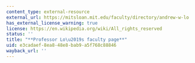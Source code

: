 ```yaml
---
content_type: external-resource
external_url: https://mitsloan.mit.edu/faculty/directory/andrew-w-lo
has_external_license_warning: true
license: https://en.wikipedia.org/wiki/All_rights_reserved
status: ''
title: "**Professor Lo\u2019s faculty page**"
uid: e3cadaef-8ea8-48e8-bab9-a5f768c88846
wayback_url: ''
---
```

